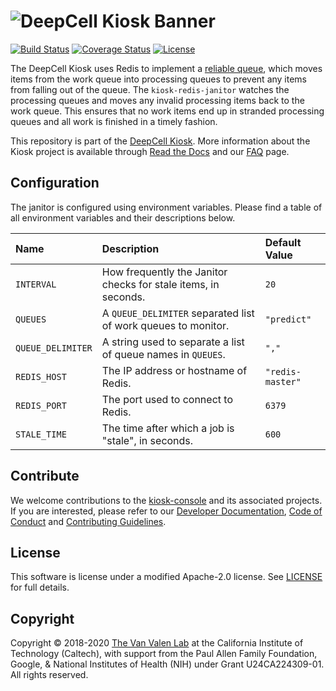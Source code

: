 # ![DeepCell Kiosk Banner](https://raw.githubusercontent.com/vanvalenlab/kiosk-console/master/docs/images/DeepCell_Kiosk_Banner.png)

[![Build Status](https://github.com/vanvalenlab/kiosk-redis-janitor/workflows/build/badge.svg)](https://github.com/vanvalenlab/kiosk-redis-janitor/actions)
[![Coverage Status](https://coveralls.io/repos/github/vanvalenlab/kiosk-redis-janitor/badge.svg?branch=master)](https://coveralls.io/github/vanvalenlab/kiosk-redis-janitor?branch=master)
[![License](https://img.shields.io/badge/License-Apache%202.0-blue.svg)](/LICENSE)

The DeepCell Kiosk uses Redis to implement a [reliable queue](https://redis.io/commands/rpoplpush#pattern-reliable-queue), which moves items from the work queue into processing queues to prevent any items from falling out of the queue. The `kiosk-redis-janitor` watches the processing queues and moves any invalid processing items back to the work queue. This ensures that no work items end up in stranded processing queues and all work is finished in a timely fashion.

This repository is part of the [DeepCell Kiosk](https://github.com/vanvalenlab/kiosk-console). More information about the Kiosk project is available through [Read the Docs](https://deepcell-kiosk.readthedocs.io/en/master) and our [FAQ](http://www.deepcell.org/faq) page.

## Configuration

The janitor is configured using environment variables. Please find a table of all environment variables and their descriptions below.

| Name | Description | Default Value |
| :--- | :--- | :--- |
| `INTERVAL` | How frequently the Janitor checks for stale items, in seconds. | `20` |
| `QUEUES` | A `QUEUE_DELIMITER` separated list of work queues to monitor. | `"predict"` |
| `QUEUE_DELIMITER` | A string used to separate a list of queue names in `QUEUES`. | `","` |
| `REDIS_HOST` | The IP address or hostname of Redis. | `"redis-master"` |
| `REDIS_PORT` | The port used to connect to Redis. | `6379` |
| `STALE_TIME` | The time after which a job is "stale", in seconds.  | `600` |

## Contribute

We welcome contributions to the [kiosk-console](https://github.com/vanvalenlab/kiosk-console) and its associated projects. If you are interested, please refer to our [Developer Documentation](https://deepcell-kiosk.readthedocs.io/en/master/DEVELOPER.html), [Code of Conduct](https://github.com/vanvalenlab/kiosk-console/blob/master/CODE_OF_CONDUCT.md) and [Contributing Guidelines](https://github.com/vanvalenlab/kiosk-console/blob/master/CONTRIBUTING.md).

## License

This software is license under a modified Apache-2.0 license. See [LICENSE](/LICENSE) for full  details.

## Copyright

Copyright © 2018-2020 [The Van Valen Lab](http://www.vanvalen.caltech.edu/) at the California Institute of Technology (Caltech), with support from the Paul Allen Family Foundation, Google, & National Institutes of Health (NIH) under Grant U24CA224309-01.
All rights reserved.

